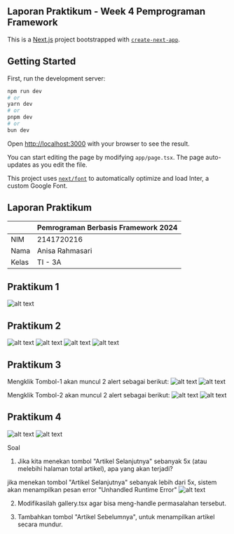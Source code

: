 ## Laporan Praktikum - Week 4 Pemprograman Framework

This is a [Next.js](https://nextjs.org/) project bootstrapped with [`create-next-app`](https://github.com/vercel/next.js/tree/canary/packages/create-next-app).

## Getting Started

First, run the development server:

```bash
npm run dev
# or
yarn dev
# or
pnpm dev
# or
bun dev
```

Open [http://localhost:3000](http://localhost:3000) with your browser to see the result.

You can start editing the page by modifying `app/page.tsx`. The page auto-updates as you edit the file.

This project uses [`next/font`](https://nextjs.org/docs/basic-features/font-optimization) to automatically optimize and load Inter, a custom Google Font.

## Laporan Praktikum

|  | Pemrograman Berbasis Framework 2024 |
|--|--|
| NIM |  2141720216|
| Nama |  Anisa Rahmasari |
| Kelas | TI - 3A |

## Praktikum 1
![alt text](asset-report/01.png)

## Praktikum 2
![alt text](asset-report/02.png)
![alt text](asset-report/02-a.png)
![alt text](asset-report/02-b.png)
![alt text](asset-report/02-c.png)

## Praktikum 3
Mengklik Tombol-1 akan muncul 2 alert sebagai berikut:
![alt text](asset-report/03-a.png)
![alt text](asset-report/03-b.png)


Mengklik Tombol-2 akan muncul 2 alert sebagai berikut:
![alt text](asset-report/03-c.png)
![alt text](asset-report/03-d.png)


## Praktikum 4
![alt text](asset-report/04-a.png)
![alt text](asset-report/04-b.png)

Soal
1. Jika kita menekan tombol "Artikel Selanjutnya" sebanyak 5x (atau melebihi halaman total artikel), apa yang akan terjadi?

jika menekan tombol "Artikel Selanjutnya" sebanyak lebih dari 5x, sistem akan menampilkan pesan error "Unhandled Runtime Error"
![alt text](asset-report/04-c.png)

2. Modifikasilah gallery.tsx agar bisa meng-handle permasalahan tersebut.


3. Tambahkan tombol "Artikel Sebelumnya", untuk menampilkan artikel secara mundur.
